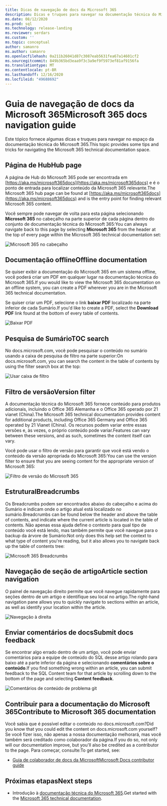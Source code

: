 ```yaml
---
title: Dicas de navegação de docs da Microsoft 365
description: Dicas e truques para navegar na documentação técnica do Microsoft 365-explica coisas como a página de Hub, o Sumário, o cabeçalho, além de como usar os Breadcrumbs e como usar o filtro de versão.
ms.date: 08/12/2020
ms.prod: sql
ms.technology: release-landing
ms.reviewer: serdars
ms.custom: ''
ms.topic: conceptual
author: samanro
ms.author: samanro
ms.openlocfilehash: 0a211b26041d87c3087eab5631fea67a14601cf2
ms.sourcegitcommit: 849b365bd3eaa9f3c3a9ef9f5973ef81af9156fa
ms.translationtype: MT
ms.contentlocale: pt-BR
ms.lasthandoff: 12/16/2020
ms.locfileid: "49688692"
---
```

# <a name="microsoft-365-docs-navigation-guide"></a><span data-ttu-id="05457-103">Guia de navegação de docs da Microsoft 365</span><span class="sxs-lookup"><span data-stu-id="05457-103">Microsoft 365 docs navigation guide</span></span>

<span data-ttu-id="05457-104">Este tópico fornece algumas dicas e truques para navegar no espaço da documentação técnica do Microsoft 365.</span><span class="sxs-lookup"><span data-stu-id="05457-104">This topic provides some tips and tricks for navigating the Microsoft 365 technical documentation space.</span></span>  

## <a name="hub-page"></a><span data-ttu-id="05457-105">Página de Hub</span><span class="sxs-lookup"><span data-stu-id="05457-105">Hub page</span></span>

<span data-ttu-id="05457-106">A página de Hub do Microsoft 365 pode ser encontrada em [https://aka.ms/microsoft365docs](https://aka.ms/microsoft365docs) e é o ponto de entrada para localizar conteúdo da Microsoft 365 relevante.</span><span class="sxs-lookup"><span data-stu-id="05457-106">The Microsoft 365 hub page can be found at [https://aka.ms/microsoft365docs](https://aka.ms/microsoft365docs) and is the entry point for finding relevant Microsoft 365 content.</span></span>

<span data-ttu-id="05457-107">Você sempre pode navegar de volta para esta página selecionando **Microsoft 365** no cabeçalho na parte superior de cada página dentro do conjunto de documentação técnica do Microsoft 365:</span><span class="sxs-lookup"><span data-stu-id="05457-107">You can always navigate back to this page by selecting **Microsoft 365** from the header at the top of every page within the Microsoft 365 technical documentation set:</span></span>

![Microsoft 365 no cabeçalho](media/m365-header-cursor.png)

## <a name="offline-documentation"></a><span data-ttu-id="05457-109">Documentação offline</span><span class="sxs-lookup"><span data-stu-id="05457-109">Offline documentation</span></span>

<span data-ttu-id="05457-110">Se quiser exibir a documentação do Microsoft 365 em um sistema offline, você poderá criar um PDF em qualquer lugar na documentação técnica do Microsoft 365.</span><span class="sxs-lookup"><span data-stu-id="05457-110">If you would like to view the Microsoft 365 documentation on an offline system, you can create a PDF wherever you are in the Microsoft 365 technical documentation.</span></span>

<span data-ttu-id="05457-111">Se quiser criar um PDF, selecione o link **baixar PDF** localizado na parte inferior de cada Sumário.</span><span class="sxs-lookup"><span data-stu-id="05457-111">If you'd like to create a PDF, select the **Download PDF** link found at the bottom of every table of contents.</span></span>

![Baixar PDF](media/m365-download-pdf-cursor.png)

## <a name="toc-search"></a><span data-ttu-id="05457-113">Pesquisa de Sumário</span><span class="sxs-lookup"><span data-stu-id="05457-113">TOC search</span></span> 
<span data-ttu-id="05457-114">No docs.microsoft.com, você pode pesquisar o conteúdo no sumário usando a caixa de pesquisa de filtro na parte superior:</span><span class="sxs-lookup"><span data-stu-id="05457-114">On docs.microsoft.com, you can search the content in the table of contents by using the filter search box at the top:</span></span>

![Usar caixa de filtro](media/m365-filter-by-title.png)

## <a name="version-filter"></a><span data-ttu-id="05457-116">Filtro de versão</span><span class="sxs-lookup"><span data-stu-id="05457-116">Version filter</span></span>
<span data-ttu-id="05457-117">A documentação técnica do Microsoft 365 fornece conteúdo para produtos adicionais, incluindo o Office 365 Alemanha e o Office 365 operado por 21 vianet (China).</span><span class="sxs-lookup"><span data-stu-id="05457-117">The Microsoft 365 technical documentation provides content for additional products, including Office 365 Germany and Office 365 operated by 21 Vianet (China).</span></span> <span data-ttu-id="05457-118">Os recursos podem variar entre essas versões e, às vezes, o próprio conteúdo pode variar.</span><span class="sxs-lookup"><span data-stu-id="05457-118">Features can vary between these versions, and as such, sometimes the content itself can vary.</span></span>

<span data-ttu-id="05457-119">Você pode usar o filtro de versão para garantir que você está vendo o conteúdo da versão apropriada do Microsoft 365:</span><span class="sxs-lookup"><span data-stu-id="05457-119">You can use the version filter to ensure that you are seeing content for the appropriate version of Microsoft 365:</span></span>

![Filtro de versão do Microsoft 365](media/m365-version-filter.png)

## <a name="breadcrumbs"></a><span data-ttu-id="05457-121">Estrutural</span><span class="sxs-lookup"><span data-stu-id="05457-121">Breadcrumbs</span></span>

<span data-ttu-id="05457-122">Os Breadcrumbs podem ser encontrados abaixo do cabeçalho e acima do Sumário e indicam onde o artigo atual está localizado no sumário.</span><span class="sxs-lookup"><span data-stu-id="05457-122">Breadcrumbs can be found below the header and above the table of contents, and indicate where the current article is located in the table of contents.</span></span>  <span data-ttu-id="05457-123">Não apenas essa ajuda define o contexto para qual tipo de conteúdo você está lendo, mas também permite que você navegue para o backup da árvore de Sumário:</span><span class="sxs-lookup"><span data-stu-id="05457-123">Not only does this help set the context to what type of content you're reading, but it also allows you to navigate back up the table of contents tree:</span></span>

![Microsoft 365 Breadcrumbs](media/m365-breadcrumb.png)

## <a name="article-section-navigation"></a><span data-ttu-id="05457-125">Navegação de seção de artigo</span><span class="sxs-lookup"><span data-stu-id="05457-125">Article section navigation</span></span>

<span data-ttu-id="05457-126">O painel de navegação direito permite que você navegue rapidamente para seções dentro de um artigo e identifique seu local no artigo.</span><span class="sxs-lookup"><span data-stu-id="05457-126">The right-hand navigation pane allows you to quickly navigate to sections within an article, as well as identify your location within the article.</span></span>  

![Navegação à direita](media/m365-article-sections.png)

## <a name="submit-docs-feedback"></a><span data-ttu-id="05457-128">Enviar comentários de docs</span><span class="sxs-lookup"><span data-stu-id="05457-128">Submit docs feedback</span></span>

<span data-ttu-id="05457-129">Se encontrar algo errado dentro de um artigo, você pode enviar comentários para a equipe de conteúdo do SQL desse artigo rolando para baixo até a parte inferior da página e selecionando **comentários sobre o conteúdo**.</span><span class="sxs-lookup"><span data-stu-id="05457-129">If you find something wrong within an article, you can submit feedback to the SQL Content team for that article by scrolling down to the bottom of the page and selecting **Content feedback**.</span></span>

![Comentários de conteúdo de problema git](media/m365-article-feedback.png)

## <a name="contribute-to-microsoft-365-documentation"></a><span data-ttu-id="05457-131">Contribuir para a documentação do Microsoft 365</span><span class="sxs-lookup"><span data-stu-id="05457-131">Contribute to Microsoft 365 documentation</span></span>

<span data-ttu-id="05457-132">Você sabia que é possível editar o conteúdo no docs.microsoft.com?</span><span class="sxs-lookup"><span data-stu-id="05457-132">Did you know that you could edit the content on docs.microsoft.com yourself?</span></span> <span data-ttu-id="05457-133">Se você fizer isso, não apenas a nossa documentação melhorará, mas você também será creditado como colaborador da página.</span><span class="sxs-lookup"><span data-stu-id="05457-133">If you do so, not only will our documentation improve, but you'll also be credited as a contributor to the page.</span></span> <span data-ttu-id="05457-134">Para começar, consulte:</span><span class="sxs-lookup"><span data-stu-id="05457-134">To get started, see:</span></span>

- [<span data-ttu-id="05457-135">Guia de colaborador de docs da Microsoft</span><span class="sxs-lookup"><span data-stu-id="05457-135">Microsoft Docs contributor guide</span></span>](https://docs.microsoft.com/contribute/)

## <a name="next-steps"></a><span data-ttu-id="05457-136">Próximas etapas</span><span class="sxs-lookup"><span data-stu-id="05457-136">Next steps</span></span>

- <span data-ttu-id="05457-137">Introdução à [documentação técnica do Microsoft 365](index.yml).</span><span class="sxs-lookup"><span data-stu-id="05457-137">Get started with the [Microsoft 365 technical documentation](index.yml).</span></span>

